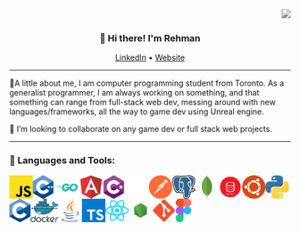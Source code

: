 <div align="right">
  <img src="https://visitor-badge.laobi.icu/badge?page_id=certifiedrehman.certifiedrehman&style=flat-square">
</div>
<h3 align="center">👋 Hi there! I'm Rehman</h3>
<p align="center">
  <a href="http://www.linkedin.com/in/rehmanahmadzai/">LinkedIn</a> •
  <a href="http://ahmadz.ai">Website</a>
</p>

---

🌟A little about me, I am computer programming student from Toronto. As a generalist programmer, I am always working on something, and that something can range from full-stack web dev, messing around with new languages/frameworks, all the way to game dev using Unreal engine.

👯 I’m looking to collaborate on any game dev or full stack web projects.

---

### 🔨 Languages and Tools:
<a href="https://developer.mozilla.org/en-US/docs/Web/JavaScript" target="_blank"> <img align="left" alt="JavaScript" height ="42px"  src="/icons/js.svg"> </a>
<a href="https://www.cplusplus.com/" target="_blank"><img align="left" alt="C++" height ="42px" src="/icons/c++.svg"></a>
<a href="https://golang.org/" target="_blank"><img align="left" alt="Golang" height ="42px" src="/icons/golang.svg"></a>
<a href="https://angular.io/" target="_blank"><img align="left" alt="Angular" height ="42px" src="/icons/angular.svg"></a>
<a href="https://docs.microsoft.com/en-us/dotnet/csharp/" target="_blank"><img align="left" alt="C#" height ="42px" src="/icons/c%23.svg"></a>
<a href="https://www.unrealengine.com" target="_blank"><img align="left" alt="Unreal Engine" height ="42px" src="/icons/unreal.svg"></a>
<a href="https://www.postman.com/" target="_blank"><img align="left" alt="Postman" height ="42px" src="/icons/postman.svg"></a>
<a href="https://www.postgresql.org/" target="_blank"><img align="left" alt="PostgreSQL" height ="42px" src="/icons/postgreSQL.svg"></a>
<a href="https://www.mongodb.com/" target="_blank"><img align="left" alt="MongoDB" height ="42px" src="/icons/mongodb.svg"></a>
<a href="https://www.oracle.com/ca-en/database/technologies/appdev/sql.html" target="_blank"><img align="left" alt="Oracle SQL" height ="42px" src="/icons/oracleSQL.png"></a>
<a href="https://ubuntu.com/" target="_blank"><img align="left" alt="Ubuntu/Linux" height ="42px" src="/icons/ubuntu.svg"></a>
<a href="https://www.python.org/" target="_blank"><img align="left" alt="Python" height ="42px" src="/icons/python.svg"></a>
<a href="https://en.cppreference.com/w/c/language" target="_blank"><img align="left" alt="C language" height ="42px" src="/icons/c.svg"></a>
<a href="https://www.docker.com/" target="_blank"><img align="left" alt="Docker" height ="42px" src="/icons/docker.svg"></a>
<a href="https://www.java.com" target="_blank"><img align="left" alt="Java" height ="42px" src="/icons/java.svg"></a>
<a href="https://www.typescriptlang.org/" target="_blank"><img align="left" alt="Typescirpt" height ="42px" src="/icons/ts.svg"></a>
<a href="https://reactjs.org/" target="_blank"> <img align="left" alt="React" height ="42px" src="/icons/react.svg"></a>
<a href="https://nodejs.org" target="_blank"><img align="left" alt="Node.js" height ="42px" src="/icons/node.svg"></a>
<a href="https://git-scm.com/" target="_blank"> <img src="/icons/git.svg" align="left" alt="git" height='42px'/> </a>
<a href="https://www.figma.com/" target="_blank"> <img src="/icons/figma.svg" alt="figma" height='42px'/> </a>

<br>
<!--
**certifiedrehman/certifiedrehman** is a ✨ _special_ ✨ repository because its `README.md` (this file) appears on your GitHub profile.

Here are some ideas to get you started:

- 🔭 I’m currently working on ...
- 🌱 I’m currently learning ...
- 👯 I’m looking to collaborate on ...
- 🤔 I’m looking for help with ...
- 💬 Ask me about ...
- 📫 How to reach me: ...
- 😄 Pronouns: ...
- ⚡ Fun fact: ...
-->

